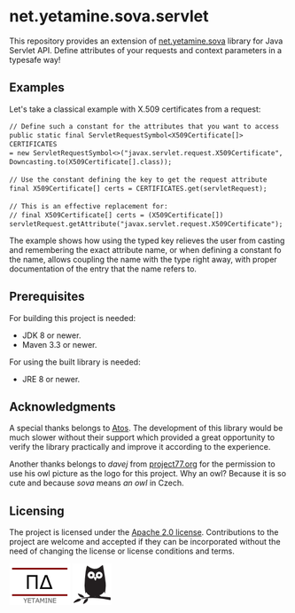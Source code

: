 # net.yetamine.sova.servlet #

This repository provides an extension of [net.yetamine.sova](http://github.com/pdolezal/net.yetamine.sova) library for Java Servlet API. Define attributes of your requests and context parameters in a typesafe way!


## Examples ##

Let's take a classical example with X.509 certificates from a request:

```{java}
// Define such a constant for the attributes that you want to access
public static final ServletRequestSymbol<X509Certificate[]> CERTIFICATES
= new ServletRequestSymbol<>("javax.servlet.request.X509Certificate", Downcasting.to(X509Certificate[].class));

// Use the constant defining the key to get the request attribute
final X509Certificate[] certs = CERTIFICATES.get(servletRequest);

// This is an effective replacement for:
// final X509Certificate[] certs = (X509Certificate[]) servletRequest.getAttribute("javax.servlet.request.X509Certificate");
```

The example shows how using the typed key relieves the user from casting and remembering the exact attribute name, or when defining a constant fo the name, allows coupling the name with the type right away, with proper documentation of the entry that the name refers to.


## Prerequisites ##

For building this project is needed:

* JDK 8 or newer.
* Maven 3.3 or newer.

For using the built library is needed:

* JRE 8 or newer.


## Acknowledgments ##

A special thanks belongs to [Atos](http://atos.net/). The development of this library would be much slower without their support which provided a great opportunity to verify the library practically and improve it according to the experience.

Another thanks belongs to *davej* from [project77.org](http://project77.org/) for the permission to use his owl picture as the logo for this project. Why an owl? Because it is so cute and because *sova* means *an owl* in Czech.


## Licensing ##

The project is licensed under the [Apache 2.0 license](http://www.apache.org/licenses/LICENSE-2.0). Contributions to the project are welcome and accepted if they can be incorporated without the need of changing the license or license conditions and terms.


[![Yetamine logo](https://github.com/pdolezal/net.yetamine/raw/master/about/Yetamine_small.png "Our logo")](https://github.com/pdolezal/net.yetamine/blob/master/about/Yetamine_large.png)
[![Sova logo](https://github.com/pdolezal/net.yetamine.sova/raw/8677011f54f4fcfda8be987a461f8109bfbd1308/about/sova_tiny.png "Project logo")](https://github.com/pdolezal/net.yetamine.sova/blob/8677011f54f4fcfda8be987a461f8109bfbd1308/about/sova_large.png)
